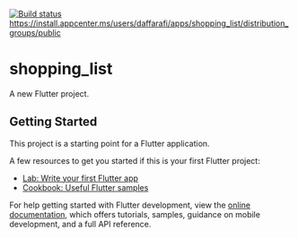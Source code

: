 [![Build status](https://build.appcenter.ms/v0.1/apps/1728f4db-4988-49dd-b116-e0125034edfe/branches/main/badge)](https://appcenter.ms)
https://install.appcenter.ms/users/daffarafi/apps/shopping_list/distribution_groups/public

# shopping_list

A new Flutter project.

## Getting Started

This project is a starting point for a Flutter application.

A few resources to get you started if this is your first Flutter project:

- [Lab: Write your first Flutter app](https://docs.flutter.dev/get-started/codelab)
- [Cookbook: Useful Flutter samples](https://docs.flutter.dev/cookbook)

For help getting started with Flutter development, view the
[online documentation](https://docs.flutter.dev/), which offers tutorials,
samples, guidance on mobile development, and a full API reference.
